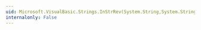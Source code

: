 ```yaml
---
uid: Microsoft.VisualBasic.Strings.InStrRev(System.String,System.String,System.Int32,Microsoft.VisualBasic.CompareMethod)
internalonly: False
---
```

